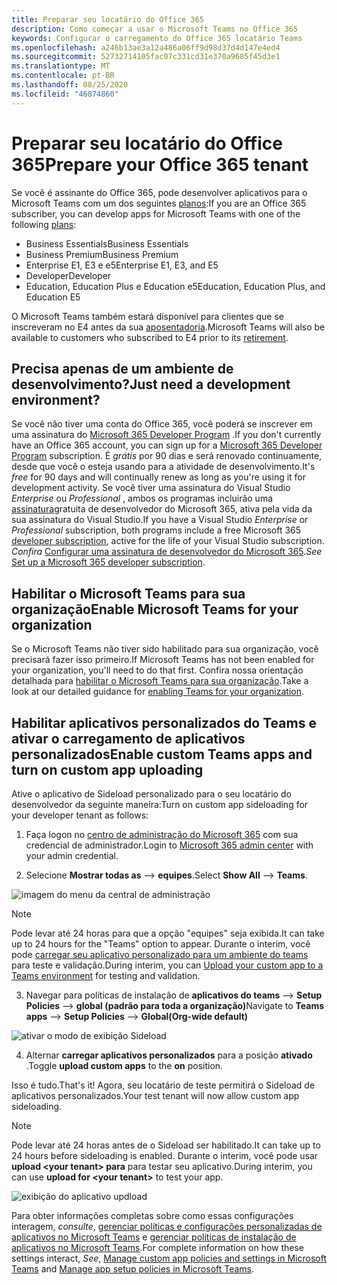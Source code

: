 ```yaml
---
title: Preparar seu locatário do Office 365
description: Como começar a usar o Microsoft Teams no Office 365
keywords: Configurar o carregamento do Office 365 locatário Teams
ms.openlocfilehash: a246b13ae3a12a486a06ff9d98d37d4d147e4ed4
ms.sourcegitcommit: 52732714105fac07c331cd31e370a9685f45d3e1
ms.translationtype: MT
ms.contentlocale: pt-BR
ms.lasthandoff: 08/25/2020
ms.locfileid: "46874860"
---
```

# <a name="prepare-your-office-365-tenant"></a><span data-ttu-id="e85f6-104">Preparar seu locatário do Office 365</span><span class="sxs-lookup"><span data-stu-id="e85f6-104">Prepare your Office 365 tenant</span></span>

<span data-ttu-id="e85f6-105">Se você é assinante do Office 365, pode desenvolver aplicativos para o Microsoft Teams com um dos seguintes [planos](https://products.office.com/business/compare-more-office-365-for-business-plans):</span><span class="sxs-lookup"><span data-stu-id="e85f6-105">If you are an Office 365 subscriber, you can develop apps for Microsoft Teams with one of the following [plans](https://products.office.com/business/compare-more-office-365-for-business-plans):</span></span>

* <span data-ttu-id="e85f6-106">Business Essentials</span><span class="sxs-lookup"><span data-stu-id="e85f6-106">Business Essentials</span></span>
* <span data-ttu-id="e85f6-107">Business Premium</span><span class="sxs-lookup"><span data-stu-id="e85f6-107">Business Premium</span></span>
* <span data-ttu-id="e85f6-108">Enterprise E1, E3 e e5</span><span class="sxs-lookup"><span data-stu-id="e85f6-108">Enterprise E1, E3, and E5</span></span>
* <span data-ttu-id="e85f6-109">Developer</span><span class="sxs-lookup"><span data-stu-id="e85f6-109">Developer</span></span>
* <span data-ttu-id="e85f6-110">Education, Education Plus e Education e5</span><span class="sxs-lookup"><span data-stu-id="e85f6-110">Education, Education Plus, and Education E5</span></span>

<span data-ttu-id="e85f6-111">O Microsoft Teams também estará disponível para clientes que se inscreveram no E4 antes da sua [aposentadoria](https://support.office.com//article/important-information-for-office-365-enterprise-e4-customers-f9572348-43a2-43fa-a3d8-3b6c9c042147).</span><span class="sxs-lookup"><span data-stu-id="e85f6-111">Microsoft Teams will also be available to customers who subscribed to E4 prior to its [retirement](https://support.office.com//article/important-information-for-office-365-enterprise-e4-customers-f9572348-43a2-43fa-a3d8-3b6c9c042147).</span></span>

## <a name="just-need-a-development-environment"></a><span data-ttu-id="e85f6-112">Precisa apenas de um ambiente de desenvolvimento?</span><span class="sxs-lookup"><span data-stu-id="e85f6-112">Just need a development environment?</span></span>

<span data-ttu-id="e85f6-113">Se você não tiver uma conta do Office 365, você poderá se inscrever em uma assinatura do [Microsoft 365 Developer Program](https://developer.microsoft.com/microsoft-365/dev-program) .</span><span class="sxs-lookup"><span data-stu-id="e85f6-113">If you don't currently have an Office 365 account, you can sign up for a [Microsoft 365 Developer Program](https://developer.microsoft.com/microsoft-365/dev-program) subscription.</span></span> <span data-ttu-id="e85f6-114">É *grátis* por 90 dias e será renovado continuamente, desde que você o esteja usando para a atividade de desenvolvimento.</span><span class="sxs-lookup"><span data-stu-id="e85f6-114">It's *free* for 90 days and will continually renew as long as you're using it for development activity.</span></span> <span data-ttu-id="e85f6-115">Se você tiver uma assinatura do Visual Studio *Enterprise* ou *Professional* , ambos os programas incluirão uma [assinatura](https://aka.ms/MyVisualStudioBenefits)gratuita de desenvolvedor do Microsoft 365, ativa pela vida da sua assinatura do Visual Studio.</span><span class="sxs-lookup"><span data-stu-id="e85f6-115">If you have a Visual Studio *Enterprise* or *Professional* subscription, both programs include a free Microsoft 365 [developer subscription](https://aka.ms/MyVisualStudioBenefits), active for the life of your Visual Studio subscription.</span></span> <span data-ttu-id="e85f6-116">*Confira* [Configurar uma assinatura de desenvolvedor do Microsoft 365](https://docs.microsoft.com/office/developer-program/office-365-developer-program-get-started).</span><span class="sxs-lookup"><span data-stu-id="e85f6-116">*See* [Set up a Microsoft 365 developer subscription](https://docs.microsoft.com/office/developer-program/office-365-developer-program-get-started).</span></span>

## <a name="enable-microsoft-teams-for-your-organization"></a><span data-ttu-id="e85f6-117">Habilitar o Microsoft Teams para sua organização</span><span class="sxs-lookup"><span data-stu-id="e85f6-117">Enable Microsoft Teams for your organization</span></span> 

<span data-ttu-id="e85f6-118">Se o Microsoft Teams não tiver sido habilitado para sua organização, você precisará fazer isso primeiro.</span><span class="sxs-lookup"><span data-stu-id="e85f6-118">If Microsoft Teams has not been enabled for your organization, you'll need to do that first.</span></span> <span data-ttu-id="e85f6-119">Confira nossa orientação detalhada para [habilitar o Microsoft Teams para sua organização](/microsoftteams/enable-features-office-365).</span><span class="sxs-lookup"><span data-stu-id="e85f6-119">Take a look at our detailed guidance for [enabling Teams for your organization](/microsoftteams/enable-features-office-365).</span></span>

## <a name="enable-custom-teams-apps-and-turn-on-custom-app-uploading"></a><span data-ttu-id="e85f6-120">Habilitar aplicativos personalizados do Teams e ativar o carregamento de aplicativos personalizados</span><span class="sxs-lookup"><span data-stu-id="e85f6-120">Enable custom Teams apps and turn on custom app uploading</span></span>

<span data-ttu-id="e85f6-121">Ative o aplicativo de Sideload personalizado para o seu locatário do desenvolvedor da seguinte maneira:</span><span class="sxs-lookup"><span data-stu-id="e85f6-121">Turn on custom app sideloading for your developer tenant as follows:</span></span>

1. <span data-ttu-id="e85f6-122">Faça logon no [centro de administração do Microsoft 365](https://admin.microsoft.com/Adminportal/Home?source=applauncher#/homepage#/) com sua credencial de administrador.</span><span class="sxs-lookup"><span data-stu-id="e85f6-122">Login to [Microsoft 365 admin center](https://admin.microsoft.com/Adminportal/Home?source=applauncher#/homepage#/) with your admin credential.</span></span> 

2. <span data-ttu-id="e85f6-123">Selecione **Mostrar todas as**  -->  **equipes**.</span><span class="sxs-lookup"><span data-stu-id="e85f6-123">Select **Show All** --> **Teams**.</span></span> 

![imagem do menu da central de administração](~/assets/images/prepare-test-tenant/admin-center.png)

> [!Note] 
> <span data-ttu-id="e85f6-125">Pode levar até 24 horas para que a opção "equipes" seja exibida.</span><span class="sxs-lookup"><span data-stu-id="e85f6-125">It can take up to 24 hours for the "Teams" option to appear.</span></span> <span data-ttu-id="e85f6-126">Durante o interim, você pode [carregar seu aplicativo personalizado para um ambiente do teams](/microsoftteams/upload-custom-apps#validate) para teste e validação.</span><span class="sxs-lookup"><span data-stu-id="e85f6-126">During interim, you can [Upload your custom app to a Teams environment](/microsoftteams/upload-custom-apps#validate) for testing and validation.</span></span>

3. <span data-ttu-id="e85f6-127">Navegar para políticas de instalação de **aplicativos do teams**  -->  **Setup Policies**  -->  **global (padrão para toda a organização)**</span><span class="sxs-lookup"><span data-stu-id="e85f6-127">Navigate to **Teams apps** --> **Setup Policies** --> **Global(Org-wide default)**</span></span>  

![ativar o modo de exibição Sideload](~/assets/images/prepare-test-tenant/turn-on-sideload.png)

4. <span data-ttu-id="e85f6-129">Alternar **carregar aplicativos personalizados** para a posição **ativado** .</span><span class="sxs-lookup"><span data-stu-id="e85f6-129">Toggle **upload custom apps** to the **on** position.</span></span>

<span data-ttu-id="e85f6-130">Isso é tudo.</span><span class="sxs-lookup"><span data-stu-id="e85f6-130">That's it!</span></span> <span data-ttu-id="e85f6-131">Agora, seu locatário de teste permitirá o Sideload de aplicativos personalizados.</span><span class="sxs-lookup"><span data-stu-id="e85f6-131">Your test tenant will now allow custom app sideloading.</span></span>

> [!Note] 
> <span data-ttu-id="e85f6-132">Pode levar até 24 horas antes de o Sideload ser habilitado.</span><span class="sxs-lookup"><span data-stu-id="e85f6-132">It can take up to 24 hours before sideloading is enabled.</span></span> <span data-ttu-id="e85f6-133">Durante o interim, você pode usar **upload \<your tenant> para** para testar seu aplicativo.</span><span class="sxs-lookup"><span data-stu-id="e85f6-133">During interim, you can use **upload for \<your tenant>** to test your app.</span></span>

![exibição do aplicativo updload](~/assets/images/prepare-test-tenant/upload-for-contoso.png)

<span data-ttu-id="e85f6-135">Para obter informações completas sobre como essas configurações interagem, *consulte*, [gerenciar políticas e configurações personalizadas de aplicativos no Microsoft Teams](https://docs.microsoft.com/microsoftteams/teams-custom-app-policies-and-settings) e [gerenciar políticas de instalação de aplicativos no Microsoft Teams](https://docs.microsoft.com/microsoftteams/teams-app-setup-policies).</span><span class="sxs-lookup"><span data-stu-id="e85f6-135">For complete information on how these settings interact, *See*, [Manage custom app policies and settings in Microsoft Teams](https://docs.microsoft.com/microsoftteams/teams-custom-app-policies-and-settings) and [Manage app setup policies in Microsoft Teams](https://docs.microsoft.com/microsoftteams/teams-app-setup-policies).</span></span>
